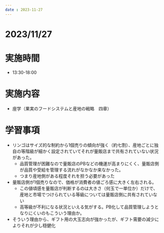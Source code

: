 ```yaml
---
date : 2023-11-27
---
```


# 2023/11/27

# 実施時間
- 13:30-18:00

# 実施内容
- 座学（果実のフードシステムと産地の戦略　四章）

# 学習事項
- リンゴはサイズ的な制約から1個売りの傾向が強く（約七割）、産地ごとに独自の等階級が細かく設定されていてそれが量販店まで共有されていない状況があった。
    - 品質管理が困難なので量販店のPBなどの機運が高まりにくく、量販店側が品質や受給を管理する流れがなかなか来なかった。
    - つまり産地側がある程度それを担う必要があった
- 量販店側が1個売りなので、価格が消費者の値ごろ感に大きく左右される。
    - この値頃感を量販店が判断するのは大きさ（何玉で一単位か）だけで、産地と市場でつけられている等級については量販店側に共有されていない
    - 高等級が不利になる状況といえる気がする。PB化して品質管理しようとなりにくいのもこういう理由か。
- そういう理由から、ギフト用の大玉志向が強かったが、ギフト需要の減少によりそれが少し穏健化